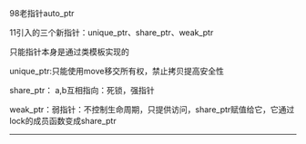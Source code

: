 98老指针auto_ptr

11引入的三个新指针：unique_ptr、share_ptr、weak_ptr

只能指针本身是通过类模板实现的

unique_ptr:只能使用move移交所有权，禁止拷贝提高安全性

share_ptr： a,b互相指向：死锁，强指针

weak_ptr：弱指针：不控制生命周期，只提供访问，share_ptr赋值给它，它通过lock的成员函数变成share_ptr
***




